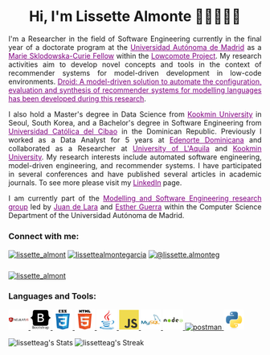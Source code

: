 <h1 align="center">Hi, I'm Lissette Almonte 👩🏾‍💻🌌🦕</h1>

<p align="justify">I'm a Researcher in the field of Software Engineering currently in the final year of a doctorate program at the <a href="https://www.uam.es/uam/en/inicio" style="color:purple;">Universidad Autónoma de Madrid</a> as a <a href="https://marie-sklodowska-curie-actions.ec.europa.eu/actions/doctoral-networks" style="color:purple;">Marie Sklodowska-Curie Fellow</a> within the <a href="https://www.lowcomote.eu/" style="color:purple;">Lowcomote Project</a>. My research activities aim to develop novel concepts and tools in the context of recommender systems for model-driven development in low-code environments. <a href="https://droid-dsl.github.io/" style="color:purple;">Droid: A model-driven solution to automate the configuration, evaluation and synthesis of recommender systems for modelling languages has been developed during this research</a>.</p>

<p align="justify">I also hold a Master's degree in Data Science from <a href="https://english.kookmin.ac.kr/" style="color:purple;">Kookmin University</a> in Seoul, South Korea, and a Bachelor's degree in Software Engineering from <a href="https://www.ucateci.edu.do/" style="color:purple;">Universidad Católica del Cibao</a> in the Dominican Republic. Previously I worked as a Data Analyst for 5 years at <a href="https://edenorte.com.do/" style="color:purple;">Edenorte Dominicana</a> and collaborated as a Researcher at <a href="https://www.univaq.it/en/" style="color:purple;">University of L'Aquila</a> and <a href="https://english.kookmin.ac.kr/" style="color:purple;">Kookmin University</a>. My research interests include automated software engineering, model-driven engineering, and recommender systems. I have participated in several conferences and have published several articles in academic journals. To see more please visit my <a href="https://www.linkedin.com/in/lissettealmontegarcia/" style="color:purple;">LinkedIn</a> page.</p>

<p align="justify">I am currently part of the <a href="http://miso.es/index.html" style="color:purple;">Modelling and Software Engineering research group</a> led by <a href="http://arantxa.ii.uam.es/~jlara/" style="color:purple;">Juan de Lara</a> and <a href="http://arantxa.ii.uam.es/~eguerra/" style="color:purple;">Esther Guerra</a> within the Computer Science Department of the Universidad Autónoma de Madrid.</p>




<h3 align="left">Connect with me:</h3>
<p align="left">
<a href="https://twitter.com/lissette_almont" target="blank"><img align="center" src="https://raw.githubusercontent.com/rahuldkjain/github-profile-readme-generator/master/src/images/icons/Social/twitter.svg" alt="lissette_almont" height="30" width="40" /></a>
<a href="https://linkedin.com/in/lissettealmontegarcia" target="blank"><img align="center" src="https://raw.githubusercontent.com/rahuldkjain/github-profile-readme-generator/master/src/images/icons/Social/linked-in-alt.svg" alt="lissettealmontegarcia" height="30" width="40" /></a>
<a href="https://medium.com/@lissette.almonteg" target="blank"><img align="center" src="https://raw.githubusercontent.com/rahuldkjain/github-profile-readme-generator/master/src/images/icons/Social/medium.svg" alt="@lissette.almonteg" height="30" width="40" /></a>
</p>

<h3 align="left"></h3>
<p align="left">
<a href="https://droid-dsl.github.io/#page-top" target="blank"><img align="center" src="https://github.com/lissetteag/Droid-dsl.github.io/blob/main/assets/img/cover.png" alt="lissette_almont" height="25%" width="25%" /></a>
</p>

<h3 align="left">Languages and Tools:</h3>
<p align="left"> <a href="https://angular.io" target="_blank" rel="noreferrer"> <img src="https://raw.githubusercontent.com/devicons/devicon/master/icons/angularjs/angularjs-original-wordmark.svg" alt="angularjs" width="40" height="40"/> </a> <a href="https://getbootstrap.com" target="_blank" rel="noreferrer"> <img src="https://raw.githubusercontent.com/devicons/devicon/master/icons/bootstrap/bootstrap-plain-wordmark.svg" alt="bootstrap" width="40" height="40"/> </a> <a href="https://www.w3schools.com/css/" target="_blank" rel="noreferrer"> <img src="https://raw.githubusercontent.com/devicons/devicon/master/icons/css3/css3-original-wordmark.svg" alt="css3" width="40" height="40"/> </a> <a href="https://www.w3.org/html/" target="_blank" rel="noreferrer"> <img src="https://raw.githubusercontent.com/devicons/devicon/master/icons/html5/html5-original-wordmark.svg" alt="html5" width="40" height="40"/> </a> <a href="https://www.java.com" target="_blank" rel="noreferrer"> <img src="https://raw.githubusercontent.com/devicons/devicon/master/icons/java/java-original.svg" alt="java" width="40" height="40"/> </a> <a href="https://developer.mozilla.org/en-US/docs/Web/JavaScript" target="_blank" rel="noreferrer"> <img src="https://raw.githubusercontent.com/devicons/devicon/master/icons/javascript/javascript-original.svg" alt="javascript" width="40" height="40"/> </a> <a href="https://www.mysql.com/" target="_blank" rel="noreferrer"> <img src="https://raw.githubusercontent.com/devicons/devicon/master/icons/mysql/mysql-original-wordmark.svg" alt="mysql" width="40" height="40"/> </a> <a href="https://nodejs.org" target="_blank" rel="noreferrer"> <img src="https://raw.githubusercontent.com/devicons/devicon/master/icons/nodejs/nodejs-original-wordmark.svg" alt="nodejs" width="40" height="40"/> </a> <a href="https://postman.com" target="_blank" rel="noreferrer"> <img src="https://www.vectorlogo.zone/logos/getpostman/getpostman-icon.svg" alt="postman" width="40" height="40"/> </a> <a href="https://www.python.org" target="_blank" rel="noreferrer"> <img src="https://raw.githubusercontent.com/devicons/devicon/master/icons/python/python-original.svg" alt="python" width="40" height="40"/> </a> </p>


![lissetteag's Stats](https://github-readme-stats.vercel.app/api?username=lissetteag&theme=tokyonight&show_icons=true&hide_border=true&count_private=true) ![lissetteag's Streak](https://github-readme-streak-stats.herokuapp.com/?user=lissetteag&theme=tokyonight&hide_border=true)
